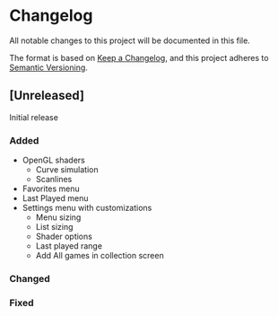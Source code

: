 # Changelog

All notable changes to this project will be documented in this file.

The format is based on [Keep a Changelog](https://keepachangelog.com/en/1.0.0/),
and this project adheres to [Semantic Versioning](https://semver.org/spec/v2.0.0.html).

## [Unreleased]

Initial release

### Added

- OpenGL shaders
    - Curve simulation
    - Scanlines
- Favorites menu
- Last Played menu
- Settings menu with customizations
    - Menu sizing
    - List sizing
    - Shader options
    - Last played range
    - Add All games in collection screen

### Changed

### Fixed
